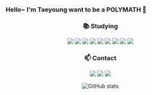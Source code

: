 ### Hello~ I'm Taeyoung want to be a POLYMATH 👋

<!--
**xodud3008/xodud3008** is a ✨ _special_ ✨ repository because its `README.md` (this file) appears on your GitHub profile.

Here are some ideas to get you started:

- 🔭 I’m currently working on ...
- 🌱 I’m currently learning ...
- 👯 I’m looking to collaborate on ...
- 🤔 I’m looking for help with ...
- 💬 Ask me about ...
- 📫 How to reach me: ...
- 😄 Pronouns: ...
- ⚡ Fun fact: ...
-->
<div align='center'>

### :books: Studying
<img src="https://img.shields.io/badge/HTML-E34F26?style=flat-square&logo=HTML5&logoColor=white" />
<img src="https://img.shields.io/badge/CSS-1572B6?style=flat-square&logo=CSS3&logoColor=white" />
<img src="https://img.shields.io/badge/JavaScript-F7DF1E?style=flat-square&logo=JavaScript&logoColor=white" />
<img src="https://img.shields.io/badge/MySQL-4479A1?style=flat-square&logo=MySQL&logoColor=white" />
<img src="https://img.shields.io/badge/React-61DAFB?style=flat-square&logo=React&logoColor=white"/>
<img src="https://img.shields.io/badge/Node.js-339933?style=flat-square&logo=Node.js&logoColor=white"/>
<img src="https://img.shields.io/badge/Amazon AWS-232F3E?style=flat-square&logo=Amazon AWS&logoColor=white" />
<img src="https://img.shields.io/badge/GitHub-181717?style=flat-square&logo=GitHub&logoColor=white" />
<img src="https://img.shields.io/badge/JAVA-007396?style=flat-square&logo=JAVA&logoColor=white">

### :mailbox: Contact
<a href="mailto:xodud3008@gmail.com" target="_blank"><img src="https://img.shields.io/badge/Gmail-EA4335?style=flat-square&logo=Gmail&logoColor=white" ></a> 
<a href="https://discord.gg/kakaogg"><img src="https://img.shields.io/badge/Discord-5865F2?style=flat-square&logo=Discord&logoColor=white&link=discord.gg/kakaogg" /></a>
<a href="https://xodud3008.github.io"><img src="https://img.shields.io/badge/GitHubBlog-181717?style=flat-square&logo=GitHub&logoColor=white&link=https://xodud3008.github.io" /></a>


![GitHub stats](https://github-readme-stats.vercel.app/api?username=xodud3008&show_icons=true&theme=radical)

</div>